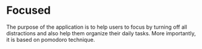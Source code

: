 # Focused
The purpose of the application is to help users to focus by turning off all distractions and also help them organize their daily tasks. More importantly, it is based on pomodoro technique.
